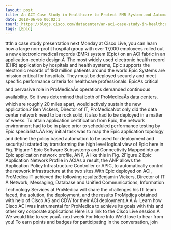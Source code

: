 ```yaml
---
layout: post
title: An ACI Case Study in Healthcare to Protect EMR System and Automate Operations
date: 2018-06-06 00:02:1
tourl: https://blogs.cisco.com/datacenter/an-aci-case-study-in-healthcare-to-protect-emr-system-and-automate-operations
tags: [Epic]
---
```

tttIn a case study presentation next Monday at Cisco Live, you can learn how a large non-profit hospital group with over 17,000 employees rolled out a new electronic medical records (EMR) system (Epic) on an ACI fabric in an application-centric design.Â  The most widely used electronic health record (EHR) application by hospitals and health systems, Epic supports the electronic records of 190 million patients around the world.Epic Systems are mission critical for hospitals. They must be deployed securely and meet specific performance criteria for healthcare professionals. EpicÂs critical and pervasive role in ProMedicaÂs operations demanded continuous availability. So it was determined that both of ProMedicaÂs data centers, which are roughly 20 miles apart, would actively sustain the new application.? Ben Vickers, Director of IT, ProMedicaNot only did the data center network need to be rock solid, it also had to be deployed in a matter of weeks. To attain application certification from Epic, the network environment had to be in place prior to scheduled performance testing by Epic specialists.ÂA key initial task was to map the Epic application topology and define the policy based automation to be used for deployment and security.It started by transforming the high level logical view of Epic here in Fig. 1Figure 1 Epic Software Subsystems and Connectivity MappedInto an Epic application network profile, ANP, Â like this in Fig. 2Figure 2 Epic Application Network Profile in ACIAs a result, the ANP allows the Application Policy Infrastructure Controller or APIC, to automatically control the network infrastructure at the two sites.With Epic deployed on ACI, ProMedica IT achieved the following results:Benjamin Vickers, Director of IT Â Network, Messaging, Database and Unified Communications, Information Technology Services at ProMedica will share the challenges his IT team faced, the solution, the deployment, and the results ProMedica obtained with help of Cisco AS and CDW for their ACI deployment.Â Â Â  Learn how Cisco ACI was instrumental for ProMedica to achieve its goals with this and other key corporate applications.Here is a link to the Cisco Live session.Â  We would like to see youÂ  next week.For More Info:We'd love to hear from you! To earn points and badges for participating in the conversation, join 